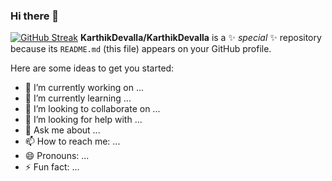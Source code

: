 ### Hi there 👋

[![GitHub Streak](http://github-readme-streak-stats.herokuapp.com?user=KarthikDevalla&theme=radical&border_radius=5.1)](https://git.io/streak-stats)
**KarthikDevalla/KarthikDevalla** is a ✨ _special_ ✨ repository because its `README.md` (this file) appears on your GitHub profile.

Here are some ideas to get you started:

- 🔭 I’m currently working on ...
- 🌱 I’m currently learning ...
- 👯 I’m looking to collaborate on ...
- 🤔 I’m looking for help with ...
- 💬 Ask me about ...
- 📫 How to reach me: ...
- 😄 Pronouns: ...
- ⚡ Fun fact: ...

